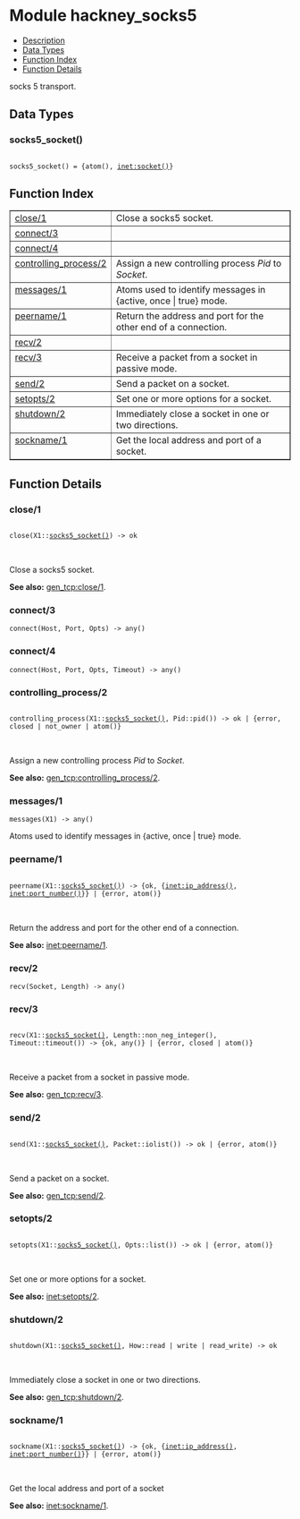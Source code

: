 

# Module hackney_socks5 #
* [Description](#description)
* [Data Types](#types)
* [Function Index](#index)
* [Function Details](#functions)

socks 5 transport.

<a name="types"></a>

## Data Types ##




### <a name="type-socks5_socket">socks5_socket()</a> ###


<pre><code>
socks5_socket() = {atom(), <a href="/Users/benoitc/Projects/kernel/doc/inet.md#type-socket">inet:socket()</a>}
</code></pre>

<a name="index"></a>

## Function Index ##


<table width="100%" border="1" cellspacing="0" cellpadding="2" summary="function index"><tr><td valign="top"><a href="#close-1">close/1</a></td><td>Close a socks5 socket.</td></tr><tr><td valign="top"><a href="#connect-3">connect/3</a></td><td></td></tr><tr><td valign="top"><a href="#connect-4">connect/4</a></td><td></td></tr><tr><td valign="top"><a href="#controlling_process-2">controlling_process/2</a></td><td>Assign a new controlling process <em>Pid</em> to <em>Socket</em>.</td></tr><tr><td valign="top"><a href="#messages-1">messages/1</a></td><td>Atoms used to identify messages in {active, once | true} mode.</td></tr><tr><td valign="top"><a href="#peername-1">peername/1</a></td><td>Return the address and port for the other end of a connection.</td></tr><tr><td valign="top"><a href="#recv-2">recv/2</a></td><td></td></tr><tr><td valign="top"><a href="#recv-3">recv/3</a></td><td>Receive a packet from a socket in passive mode.</td></tr><tr><td valign="top"><a href="#send-2">send/2</a></td><td>Send a packet on a socket.</td></tr><tr><td valign="top"><a href="#setopts-2">setopts/2</a></td><td>Set one or more options for a socket.</td></tr><tr><td valign="top"><a href="#shutdown-2">shutdown/2</a></td><td>Immediately close a socket in one or two directions.</td></tr><tr><td valign="top"><a href="#sockname-1">sockname/1</a></td><td>Get the local address and port of a socket.</td></tr></table>


<a name="functions"></a>

## Function Details ##

<a name="close-1"></a>

### close/1 ###

<pre><code>
close(X1::<a href="#type-socks5_socket">socks5_socket()</a>) -&gt; ok
</code></pre>
<br />

Close a socks5 socket.

__See also:__ [gen_tcp:close/1](gen_tcp.md#close-1).

<a name="connect-3"></a>

### connect/3 ###

`connect(Host, Port, Opts) -> any()`

<a name="connect-4"></a>

### connect/4 ###

`connect(Host, Port, Opts, Timeout) -> any()`

<a name="controlling_process-2"></a>

### controlling_process/2 ###

<pre><code>
controlling_process(X1::<a href="#type-socks5_socket">socks5_socket()</a>, Pid::pid()) -&gt; ok | {error, closed | not_owner | atom()}
</code></pre>
<br />

Assign a new controlling process _Pid_ to _Socket_.

__See also:__ [gen_tcp:controlling_process/2](gen_tcp.md#controlling_process-2).

<a name="messages-1"></a>

### messages/1 ###

`messages(X1) -> any()`

Atoms used to identify messages in {active, once | true} mode.

<a name="peername-1"></a>

### peername/1 ###

<pre><code>
peername(X1::<a href="#type-socks5_socket">socks5_socket()</a>) -&gt; {ok, {<a href="/Users/benoitc/Projects/kernel/doc/inet.md#type-ip_address">inet:ip_address()</a>, <a href="/Users/benoitc/Projects/kernel/doc/inet.md#type-port_number">inet:port_number()</a>}} | {error, atom()}
</code></pre>
<br />

Return the address and port for the other end of a connection.

__See also:__ [inet:peername/1](inet.md#peername-1).

<a name="recv-2"></a>

### recv/2 ###

`recv(Socket, Length) -> any()`

<a name="recv-3"></a>

### recv/3 ###

<pre><code>
recv(X1::<a href="#type-socks5_socket">socks5_socket()</a>, Length::non_neg_integer(), Timeout::timeout()) -&gt; {ok, any()} | {error, closed | atom()}
</code></pre>
<br />

Receive a packet from a socket in passive mode.

__See also:__ [gen_tcp:recv/3](gen_tcp.md#recv-3).

<a name="send-2"></a>

### send/2 ###

<pre><code>
send(X1::<a href="#type-socks5_socket">socks5_socket()</a>, Packet::iolist()) -&gt; ok | {error, atom()}
</code></pre>
<br />

Send a packet on a socket.

__See also:__ [gen_tcp:send/2](gen_tcp.md#send-2).

<a name="setopts-2"></a>

### setopts/2 ###

<pre><code>
setopts(X1::<a href="#type-socks5_socket">socks5_socket()</a>, Opts::list()) -&gt; ok | {error, atom()}
</code></pre>
<br />

Set one or more options for a socket.

__See also:__ [inet:setopts/2](inet.md#setopts-2).

<a name="shutdown-2"></a>

### shutdown/2 ###

<pre><code>
shutdown(X1::<a href="#type-socks5_socket">socks5_socket()</a>, How::read | write | read_write) -&gt; ok
</code></pre>
<br />

Immediately close a socket in one or two directions.

__See also:__ [gen_tcp:shutdown/2](gen_tcp.md#shutdown-2).

<a name="sockname-1"></a>

### sockname/1 ###

<pre><code>
sockname(X1::<a href="#type-socks5_socket">socks5_socket()</a>) -&gt; {ok, {<a href="/Users/benoitc/Projects/kernel/doc/inet.md#type-ip_address">inet:ip_address()</a>, <a href="/Users/benoitc/Projects/kernel/doc/inet.md#type-port_number">inet:port_number()</a>}} | {error, atom()}
</code></pre>
<br />

Get the local address and port of a socket

__See also:__ [inet:sockname/1](inet.md#sockname-1).

